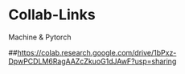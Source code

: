 # Collab-Links
Machine &amp; Pytorch

##https://colab.research.google.com/drive/1bPxz-DpwPCDLM6RagAAZcZkuoG1dJAwF?usp=sharing
